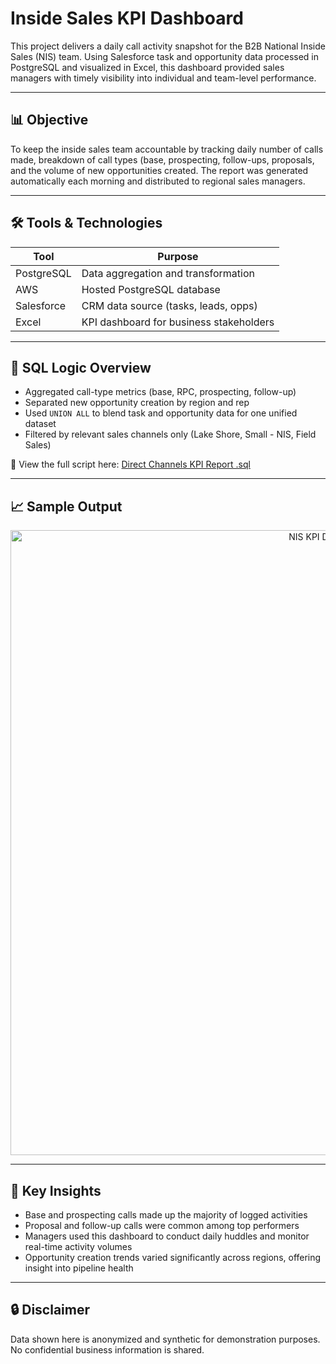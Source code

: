 # Inside Sales KPI Dashboard

This project delivers a daily call activity snapshot for the B2B National Inside Sales (NIS) team. Using Salesforce task and opportunity data processed in PostgreSQL and visualized in Excel, this dashboard provided sales managers with timely visibility into individual and team-level performance.

---

## 📊 Objective

To keep the inside sales team accountable by tracking daily number of calls made, breakdown of call types (base, prospecting, follow-ups, proposals, and the volume of new opportunities created. The report was generated automatically each morning and distributed to regional sales managers.

---

## 🛠️ Tools & Technologies

| Tool          | Purpose                                 |
|---------------|------------------------------------------|
| PostgreSQL    | Data aggregation and transformation      |
| AWS           | Hosted PostgreSQL database               |
| Salesforce    | CRM data source (tasks, leads, opps)     |
| Excel         | KPI dashboard for business stakeholders  |

---

## 🧾 SQL Logic Overview

- Aggregated call-type metrics (base, RPC, prospecting, follow-up)
- Separated new opportunity creation by region and rep
- Used `UNION ALL` to blend task and opportunity data for one unified dataset
- Filtered by relevant sales channels only (Lake Shore, Small - NIS, Field Sales)

📂 View the full script here: <a href="./Direct%20Channels%20KPI%20Report%20.sql" download>Direct Channels KPI Report .sql</a><br>

---

## 📈 Sample Output

<p align="center">
  <img src="https://i.imgur.com/vQZu8pM.png" alt="NIS KPI Dashboard" width="1000"/>
</p>

---

## 🧠 Key Insights

- Base and prospecting calls made up the majority of logged activities
- Proposal and follow-up calls were common among top performers
- Managers used this dashboard to conduct daily huddles and monitor real-time activity volumes
- Opportunity creation trends varied significantly across regions, offering insight into pipeline health

---

## 🔒 Disclaimer

Data shown here is anonymized and synthetic for demonstration purposes. No confidential business information is shared.

